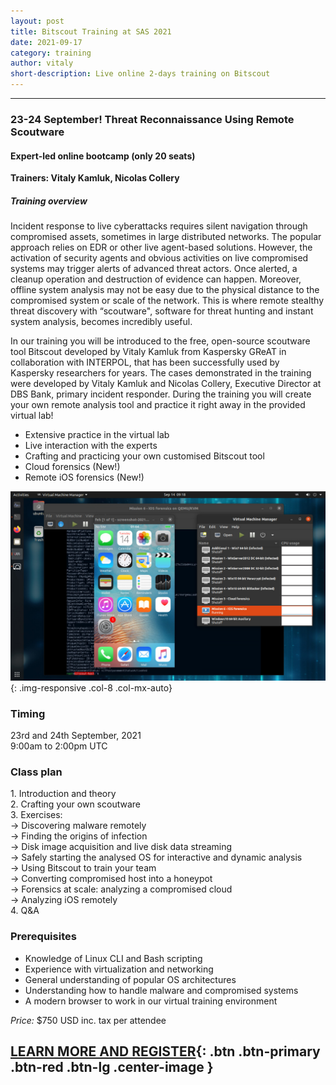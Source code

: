 ```yaml
---
layout: post
title: Bitscout Training at SAS 2021
date: 2021-09-17
category: training
author: vitaly
short-description: Live online 2-days training on Bitscout
---
```


-----

### 23-24 September! Threat Reconnaissance Using Remote Scoutware  ###  
#### Expert-led online bootcamp (only 20 seats) ####  

**Trainers: Vitaly Kamluk, Nicolas Collery**

##### Training overview #####   
Incident response to live cyberattacks requires silent navigation through compromised assets, sometimes in large distributed networks. The popular approach relies on EDR or other live agent-based solutions. However, the activation of security agents and obvious activities on live compromised systems may trigger alerts of advanced threat actors. Once alerted, a cleanup operation and destruction of evidence can happen. Moreover, offline system analysis may not be easy due to the physical distance to the compromised system or scale of the network. This is where remote stealthy threat discovery with “scoutware", software for threat hunting and instant system analysis, becomes incredibly useful.

In our training you will be introduced to the free, open-source scoutware tool Bitscout developed by Vitaly Kamluk from Kaspersky GReAT in collaboration with INTERPOL, that has been successfully used by Kaspersky researchers for years. The cases demonstrated in the training were developed by Vitaly Kamluk and Nicolas Collery, Executive Director at DBS Bank, primary incident responder. During the training you will create your own remote analysis tool and practice it right away in the provided virtual lab!

* Extensive practice in the virtual lab
* Live interaction with the experts
* Crafting and practicing your own customised Bitscout tool
* Cloud forensics (New!)
* Remote iOS forensics (New!)

![Remote iOS forensics using Bitscout](/assets/screenshot_ios_forensics.jpg){: .img-responsive .col-8 .col-mx-auto}

### Timing ###  
23rd and 24th September, 2021  
9:00am to 2:00pm UTC  

### Class plan ###  
1\. Introduction and theory  
2\. Crafting your own scoutware  
3\. Exercises:  
  -> Discovering malware remotely  
  -> Finding the origins of infection  
  -> Disk image acquisition and live disk data streaming  
  -> Safely starting the analysed OS for interactive and dynamic analysis  
  -> Using Bitscout to train your team  
  -> Converting compromised host into a honeypot  
  -> Forensics at scale: analyzing a compromised cloud  
  -> Analyzing iOS remotely  
4\. Q&A  

### Prerequisites ###  
* Knowledge of Linux CLI and Bash scripting  
* Experience with virtualization and networking  
* General understanding of popular OS architectures  
* Understanding how to handle malware and compromised systems  
* A modern browser to work in our virtual training environment  

*Price:* $750 USD inc. tax per attendee  

## [LEARN MORE AND REGISTER](https://xtraining.kaspersky.com/bootcamps/remote-threat-reconnaissance){: .btn .btn-primary .btn-red .btn-lg .center-image } ##
